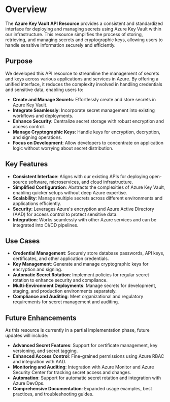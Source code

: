 # Overview

The **Azure Key Vault API Resource** provides a consistent and standardized interface for deploying and managing secrets using Azure Key Vault within our infrastructure. This resource simplifies the process of storing, retrieving, and managing secrets and cryptographic keys, allowing users to handle sensitive information securely and efficiently.

## Purpose

We developed this API resource to streamline the management of secrets and keys across various applications and services in Azure. By offering a unified interface, it reduces the complexity involved in handling credentials and sensitive data, enabling users to:

- **Create and Manage Secrets**: Effortlessly create and store secrets in Azure Key Vault.
- **Integrate Seamlessly**: Incorporate secret management into existing workflows and deployments.
- **Enhance Security**: Centralize secret storage with robust encryption and access control.
- **Manage Cryptographic Keys**: Handle keys for encryption, decryption, and signing operations.
- **Focus on Development**: Allow developers to concentrate on application logic without worrying about secret distribution.

## Key Features

- **Consistent Interface**: Aligns with our existing APIs for deploying open-source software, microservices, and cloud infrastructure.
- **Simplified Configuration**: Abstracts the complexities of Azure Key Vault, enabling quicker setups without deep Azure expertise.
- **Scalability**: Manage multiple secrets across different environments and applications efficiently.
- **Security**: Leverages Azure's encryption and Azure Active Directory (AAD) for access control to protect sensitive data.
- **Integration**: Works seamlessly with other Azure services and can be integrated into CI/CD pipelines.

## Use Cases

- **Credential Management**: Securely store database passwords, API keys, certificates, and other application credentials.
- **Key Management**: Generate and manage cryptographic keys for encryption and signing.
- **Automatic Secret Rotation**: Implement policies for regular secret rotation to enhance security and compliance.
- **Multi-Environment Deployments**: Manage secrets for development, staging, and production environments separately.
- **Compliance and Auditing**: Meet organizational and regulatory requirements for secret management and auditing.

## Future Enhancements

As this resource is currently in a partial implementation phase, future updates will include:

- **Advanced Secret Features**: Support for certificate management, key versioning, and secret tagging.
- **Enhanced Access Control**: Fine-grained permissions using Azure RBAC and integration with AAD.
- **Monitoring and Auditing**: Integration with Azure Monitor and Azure Security Center for tracking secret access and changes.
- **Automation**: Support for automatic secret rotation and integration with Azure DevOps.
- **Comprehensive Documentation**: Expanded usage examples, best practices, and troubleshooting guides.
